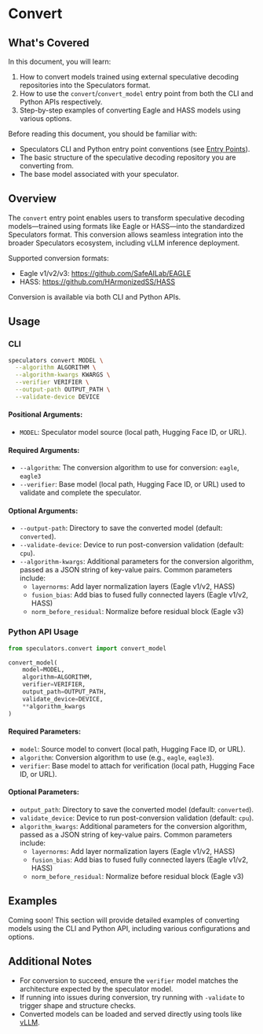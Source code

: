 # Convert

## What's Covered

In this document, you will learn:

1. How to convert models trained using external speculative decoding repositories into the Speculators format.
2. How to use the `convert`/`convert_model` entry point from both the CLI and Python APIs respectively.
3. Step-by-step examples of converting Eagle and HASS models using various options.

Before reading this document, you should be familiar with:

- Speculators CLI and Python entry point conventions (see [Entry Points](./index.md)).
- The basic structure of the speculative decoding repository you are converting from.
- The base model associated with your speculator.

## Overview

The `convert` entry point enables users to transform speculative decoding models—trained using formats like Eagle or HASS—into the standardized Speculators format. This conversion allows seamless integration into the broader Speculators ecosystem, including vLLM inference deployment.

Supported conversion formats:

- Eagle v1/v2/v3: https://github.com/SafeAILab/EAGLE
- HASS: https://github.com/HArmonizedSS/HASS

Conversion is available via both CLI and Python APIs.

## Usage

### CLI

```bash
speculators convert MODEL \
  --algorithm ALGORITHM \
  --algorithm-kwargs KWARGS \
  --verifier VERIFIER \
  --output-path OUTPUT_PATH \
  --validate-device DEVICE
```

#### Positional Arguments:

- `MODEL`: Speculator model source (local path, Hugging Face ID, or URL).

#### Required Arguments:

- `--algorithm`: The conversion algorithm to use for conversion: `eagle`, `eagle3`
- `--verifier`: Base model (local path, Hugging Face ID, or URL) used to validate and complete the speculator.

#### Optional Arguments:

- `--output-path`: Directory to save the converted model (default: `converted`).
- `--validate-device`: Device to run post-conversion validation (default: `cpu`).
- `--algorithm-kwargs`: Additional parameters for the conversion algorithm, passed as a JSON string of key-value pairs. Common parameters include:
  - `layernorms`: Add layer normalization layers (Eagle v1/v2, HASS)
  - `fusion_bias`: Add bias to fused fully connected layers (Eagle v1/v2, HASS)
  - `norm_before_residual`: Normalize before residual block (Eagle v3)

### Python API Usage

```python
from speculators.convert import convert_model

convert_model(
    model=MODEL,
    algorithm=ALGORITHM,
    verifier=VERIFIER,
    output_path=OUTPUT_PATH,
    validate_device=DEVICE,
    **algorithm_kwargs
)
```

#### Required Parameters:

- `model`: Source model to convert (local path, Hugging Face ID, or URL).
- `algorithm`: Conversion algorithm to use (e.g., `eagle`, `eagle3`).
- `verifier`: Base model to attach for verification (local path, Hugging Face ID, or URL).

#### Optional Parameters:

- `output_path`: Directory to save the converted model (default: `converted`).
- `validate_device`: Device to run post-conversion validation (default: `cpu`).
- `algorithm_kwargs`: Additional parameters for the conversion algorithm, passed as a JSON string of key-value pairs. Common parameters include:
  - `layernorms`: Add layer normalization layers (Eagle v1/v2, HASS)
  - `fusion_bias`: Add bias to fused fully connected layers (Eagle v1/v2, HASS)
  - `norm_before_residual`: Normalize before residual block (Eagle v3)

## Examples

Coming soon! This section will provide detailed examples of converting models using the CLI and Python API, including various configurations and options.

## Additional Notes

- For conversion to succeed, ensure the `verifier` model matches the architecture expected by the speculator model.
- If running into issues during conversion, try running with `-validate` to trigger shape and structure checks.
- Converted models can be loaded and served directly using tools like [vLLM](https://github.com/vllm-project/vllm).
